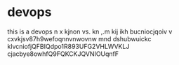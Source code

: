 # devops
this is a devops 
 n x kjnon vs. kn 
 ,.m  kij   ikh bucniocjqoiv
 v cxvkjsv87h9wefoqnnvnwovnw
 mnd dshubwuickc klvcniofjQFBIQdpo1R893UFG2VHLWVKLJ
 cjacbye8owhfQ9FQKCKJQVNIOUqnfF
 
